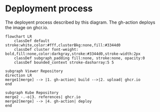 # Deployment process

The deployent process described by this diagram.
The gh-action deploys the image on ghcr.io.

```mermaid
flowchart LR
    classDef default stroke:white,color:#fff,clusterBkg:none,fill:#3344d0
    classDef cluster font-weight: bold,fill:none,color:darkgray,stroke:#3344d0,stroke-width:2px
    classDef subgraph_padding fill:none, stroke:none, opacity:0
    classDef bounded_context stroke-dasharray:5 5

subgraph Viewer Repository
direction LR
merge1[merge] --> |1. gh-action| build -->|2. upload| ghcr.io
end

subgraph Kube Repository
merge2 -.-o|3. references| ghcr.io
merge2[merge] --> |4. gh-action| deploy 
end
```
